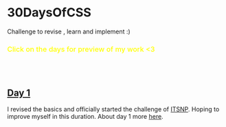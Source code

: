# 30DaysOfCSS
Challenge to revise , learn and implement :)
<br>
### <span style="color : yellow; font-weight : 550;">Click on the days for preview of my work <3</span>
<br>
<br>

## <a href="Ritikpanta.github.io/30DaysOfCSS/day1">Day 1</a>
I revised the basics and officially started the challenge of <a href="https://clg.askmitra.com/">ITSNP</a>. Hoping to improve myself in this duration.
About day 1 more <a href="https://github.com/Ritikpanta/30DaysOfCSS/tree/main/day1">here</a>.

 

